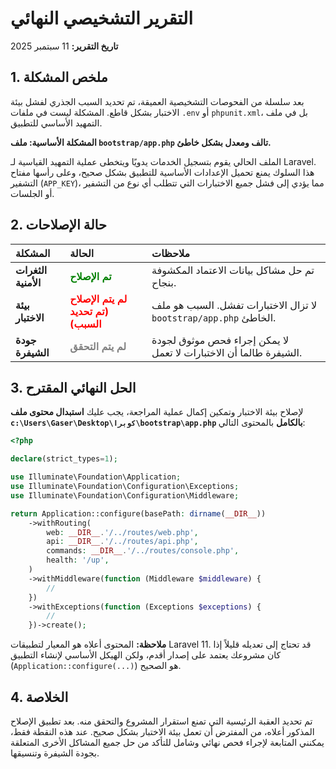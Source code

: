 # التقرير التشخيصي النهائي

**تاريخ التقرير:** 11 سبتمبر 2025

## 1. ملخص المشكلة

بعد سلسلة من الفحوصات التشخيصية العميقة، تم تحديد السبب الجذري لفشل بيئة الاختبار بشكل قاطع. المشكلة ليست في ملفات `.env` أو `phpunit.xml`، بل في ملف التمهيد الأساسي للتطبيق.

**المشكلة الأساسية: ملف `bootstrap/app.php` تالف ومعدل بشكل خاطئ.**

الملف الحالي يقوم بتسجيل الخدمات يدويًا ويتخطى عملية التمهيد القياسية لـ Laravel. هذا السلوك يمنع تحميل الإعدادات الأساسية للتطبيق بشكل صحيح، وعلى رأسها مفتاح التشفير (`APP_KEY`)، مما يؤدي إلى فشل جميع الاختبارات التي تتطلب أي نوع من التشفير أو الجلسات.

## 2. حالة الإصلاحات

| المشكلة | الحالة | ملاحظات |
| :--- | :--- | :--- |
| **الثغرات الأمنية** | <span style="color:green">**تم الإصلاح**</span> | تم حل مشاكل بيانات الاعتماد المكشوفة بنجاح. |
| **بيئة الاختبار** | <span style="color:red">**لم يتم الإصلاح (تم تحديد السبب)**</span> | لا تزال الاختبارات تفشل. السبب هو ملف `bootstrap/app.php` الخاطئ. |
| **جودة الشيفرة** | <span style="color:gray">**لم يتم التحقق**</span> | لا يمكن إجراء فحص موثوق لجودة الشيفرة طالما أن الاختبارات لا تعمل. |

## 3. الحل النهائي المقترح

لإصلاح بيئة الاختبار وتمكين إكمال عملية المراجعة، يجب عليك **استبدال محتوى ملف `c:\Users\Gaser\Desktop\كوبرا\bootstrap\app.php` بالكامل** بالمحتوى التالي:

```php
<?php

declare(strict_types=1);

use Illuminate\Foundation\Application;
use Illuminate\Foundation\Configuration\Exceptions;
use Illuminate\Foundation\Configuration\Middleware;

return Application::configure(basePath: dirname(__DIR__))
    ->withRouting(
        web: __DIR__.'/../routes/web.php',
        api: __DIR__.'/../routes/api.php',
        commands: __DIR__.'/../routes/console.php',
        health: '/up',
    )
    ->withMiddleware(function (Middleware $middleware) {
        //
    })
    ->withExceptions(function (Exceptions $exceptions) {
        //
    })->create();
```

**ملاحظة:** المحتوى أعلاه هو المعيار لتطبيقات Laravel 11. قد تحتاج إلى تعديله قليلاً إذا كان مشروعك يعتمد على إصدار أقدم، ولكن الهيكل الأساسي لإنشاء التطبيق (`Application::configure(...)`) هو الصحيح.

## 4. الخلاصة

تم تحديد العقبة الرئيسية التي تمنع استقرار المشروع والتحقق منه. بعد تطبيق الإصلاح المذكور أعلاه، من المفترض أن تعمل بيئة الاختبار بشكل صحيح. عند هذه النقطة فقط، يمكنني المتابعة لإجراء فحص نهائي وشامل للتأكد من حل جميع المشاكل الأخرى المتعلقة بجودة الشيفرة وتنسيقها.
